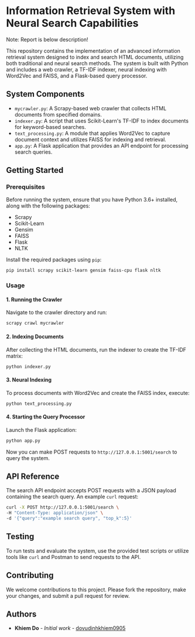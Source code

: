 # Information Retrieval System with Neural Search Capabilities

Note: Report is below description!

This repository contains the implementation of an advanced information retrieval system designed to index and search HTML documents, utilizing both traditional and neural search methods. The system is built with Python and includes a web crawler, a TF-IDF indexer, neural indexing with Word2Vec and FAISS, and a Flask-based query processor.

## System Components

- `mycrawler.py`: A Scrapy-based web crawler that collects HTML documents from specified domains.
- `indexer.py`: A script that uses Scikit-Learn's TF-IDF to index documents for keyword-based searches.
- `text_processing.py`: A module that applies Word2Vec to capture document context and utilizes FAISS for indexing and retrieval.
- `app.py`: A Flask application that provides an API endpoint for processing search queries.

## Getting Started

### Prerequisites

Before running the system, ensure that you have Python 3.6+ installed, along with the following packages:

- Scrapy
- Scikit-Learn
- Gensim
- FAISS
- Flask
- NLTK

Install the required packages using `pip`:

```sh
pip install scrapy scikit-learn gensim faiss-cpu flask nltk
```

### Usage

#### 1. Running the Crawler

Navigate to the crawler directory and run:

```sh
scrapy crawl mycrawler
```

#### 2. Indexing Documents

After collecting the HTML documents, run the indexer to create the TF-IDF matrix:

```sh
python indexer.py
```

#### 3. Neural Indexing

To process documents with Word2Vec and create the FAISS index, execute:

```sh
python text_processing.py
```

#### 4. Starting the Query Processor

Launch the Flask application:

```sh
python app.py
```

Now you can make POST requests to `http://127.0.0.1:5001/search` to query the system.

## API Reference

The search API endpoint accepts POST requests with a JSON payload containing the search query. An example `curl` request:

```sh
curl -X POST http://127.0.0.1:5001/search \
-H "Content-Type: application/json" \
-d '{"query":"example search query", "top_k":5}'
```

## Testing

To run tests and evaluate the system, use the provided test scripts or utilize tools like `curl` and Postman to send requests to the API.

## Contributing

We welcome contributions to this project. Please fork the repository, make your changes, and submit a pull request for review.


## Authors

- **Khiem Do** - *Initial work* - [dovudinhkhiem0905](https://github.com/dovudinhkhiem0905)
